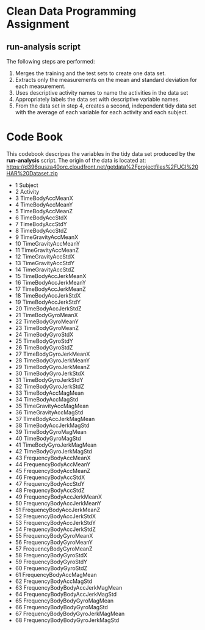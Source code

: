 # Clean Data Programming Assignment
## run-analysis script
The following steps are performed:
1. Merges the training and the test sets to create one data set.
2. Extracts only the measurements on the mean and standard deviation for each measurement.
3. Uses descriptive activity names to name the activities in the data set
4. Appropriately labels the data set with descriptive variable names.
5. From the data set in step 4, creates a second, independent tidy data set with the average of each variable for each activity and each subject.


# Code Book

This codebook descripes the variables in the tidy data set produced by the __run-analysis__ script. 
The origin of the data is located at: https://d396qusza40orc.cloudfront.net/getdata%2Fprojectfiles%2FUCI%20HAR%20Dataset.zip


* 1 Subject
* 2 Activity
* 3 TimeBodyAccMeanX
* 4 TimeBodyAccMeanY
* 5 TimeBodyAccMeanZ
* 6 TimeBodyAccStdX
* 7 TimeBodyAccStdY
* 8 TimeBodyAccStdZ
* 9 TimeGravityAccMeanX
* 10 TimeGravityAccMeanY
* 11 TimeGravityAccMeanZ
* 12 TimeGravityAccStdX
* 13 TimeGravityAccStdY
* 14 TimeGravityAccStdZ
* 15 TimeBodyAccJerkMeanX
* 16 TimeBodyAccJerkMeanY
* 17 TimeBodyAccJerkMeanZ
* 18 TimeBodyAccJerkStdX
* 19 TimeBodyAccJerkStdY
* 20 TimeBodyAccJerkStdZ
* 21 TimeBodyGyroMeanX
* 22 TimeBodyGyroMeanY
* 23 TimeBodyGyroMeanZ
* 24 TimeBodyGyroStdX
* 25 TimeBodyGyroStdY
* 26 TimeBodyGyroStdZ
* 27 TimeBodyGyroJerkMeanX
* 28 TimeBodyGyroJerkMeanY
* 29 TimeBodyGyroJerkMeanZ
* 30 TimeBodyGyroJerkStdX
* 31 TimeBodyGyroJerkStdY
* 32 TimeBodyGyroJerkStdZ
* 33 TimeBodyAccMagMean
* 34 TimeBodyAccMagStd
* 35 TimeGravityAccMagMean
* 36 TimeGravityAccMagStd
* 37 TimeBodyAccJerkMagMean
* 38 TimeBodyAccJerkMagStd
* 39 TimeBodyGyroMagMean
* 40 TimeBodyGyroMagStd
* 41 TimeBodyGyroJerkMagMean
* 42 TimeBodyGyroJerkMagStd
* 43 FrequencyBodyAccMeanX
* 44 FrequencyBodyAccMeanY
* 45 FrequencyBodyAccMeanZ
* 46 FrequencyBodyAccStdX
* 47 FrequencyBodyAccStdY
* 48 FrequencyBodyAccStdZ
* 49 FrequencyBodyAccJerkMeanX
* 50 FrequencyBodyAccJerkMeanY
* 51 FrequencyBodyAccJerkMeanZ
* 52 FrequencyBodyAccJerkStdX
* 53 FrequencyBodyAccJerkStdY
* 54 FrequencyBodyAccJerkStdZ
* 55 FrequencyBodyGyroMeanX
* 56 FrequencyBodyGyroMeanY
* 57 FrequencyBodyGyroMeanZ
* 58 FrequencyBodyGyroStdX
* 59 FrequencyBodyGyroStdY
* 60 FrequencyBodyGyroStdZ
* 61 FrequencyBodyAccMagMean
* 62 FrequencyBodyAccMagStd
* 63 FrequencyBodyBodyAccJerkMagMean
* 64 FrequencyBodyBodyAccJerkMagStd
* 65 FrequencyBodyBodyGyroMagMean
* 66 FrequencyBodyBodyGyroMagStd
* 67 FrequencyBodyBodyGyroJerkMagMean
* 68 FrequencyBodyBodyGyroJerkMagStd
